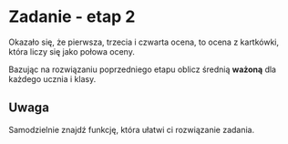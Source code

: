 # Zadanie - etap 2

Okazało się, że pierwsza, trzecia i czwarta ocena, to ocena z kartkówki, która liczy się jako połowa oceny.

Bazując na rozwiązaniu poprzedniego etapu oblicz średnią **ważoną** dla każdego ucznia i klasy.

## Uwaga
Samodzielnie znajdź funkcję, która ułatwi ci rozwiązanie zadania.
